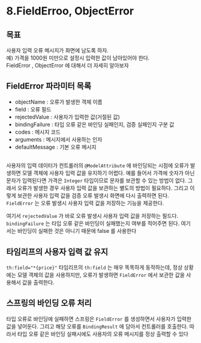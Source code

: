 # 8.FieldErroo, ObjectError

## 목표
사용자 입력 오류 메시지가 화면에 남도록 하자.  
예) 가격을 1000원 미만으로 설정시 입력한 값이 남아있어야 한다.  
FieldError , ObjectError 에 대해서 더 자세히 알아보자

## FieldError 파라미터 목록
- objectName : 오류가 발생한 객체 이름  
- field : 오류 필드  
- rejectedValue : 사용자가 입력한 값(거절된 값)  
- bindingFailure : 타입 오류 같은 바인딩 실패인지, 검증 실패인지 구분 값  
- codes : 메시지 코드  
- arguments : 메시지에서 사용하는 인자  
- defaultMessage : 기본 오류 메시지  

## 
사용자의 입력 데이터가 컨트롤러의 `@ModelAttribute` 에 바인딩되는 시점에 오류가 발생하면 모델
객체에 사용자 입력 값을 유지하기 어렵다. 예를 들어서 가격에 숫자가 아닌 문자가 입력된다면 가격은
`Integer` 타입이므로 문자를 보관할 수 있는 방법이 없다. 그래서 오류가 발생한 경우 사용자 입력 값을
보관하는 별도의 방법이 필요하다. 그리고 이렇게 보관한 사용자 입력 값을 검증 오류 발생시 화면에 다시
출력하면 된다.  
`FieldError` 는 오류 발생시 사용자 입력 값을 저장하는 기능을 제공한다.

여기서 `rejectedValue` 가 바로 오류 발생시 사용자 입력 값을 저장하는 필드다.
`bindingFailure` 는 타입 오류 같은 바인딩이 실패했는지 여부를 적어주면 된다. 여기서는 바인딩이 실패한 것은 아니기 때문에 false 를 사용한다

## 타임리프의 사용자 입력 값 유지
`th:field="*{price}"`
타임리프의 `th:field` 는 매우 똑똑하게 동작하는데, 정상 상황에는 모델 객체의 값을 사용하지만, 오류가
발생하면 `FieldError` 에서 보관한 값을 사용해서 값을 출력한다.

## 스프링의 바인딩 오류 처리
타입 오류로 바인딩에 실패하면 스프링은 `FieldError` 를 생성하면서 사용자가 입력한 값을 넣어둔다. 
그리고 해당 오류를 `BindingResult` 에 담아서 컨트롤러를 호출한다. 따라서 타입 오류 같은 바인딩
실패시에도 사용자의 오류 메시지를 정상 출력할 수 있다